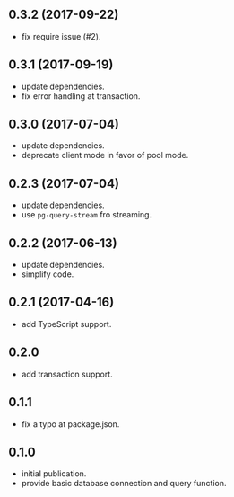 ## 0.3.2 (2017-09-22)

* fix require issue (#2).

## 0.3.1 (2017-09-19)

* update dependencies.
* fix error handling at transaction.

## 0.3.0 (2017-07-04)

* update dependencies.
* deprecate client mode in favor of pool mode.

## 0.2.3 (2017-07-04)

* update dependencies.
* use `pg-query-stream` fro streaming.

## 0.2.2 (2017-06-13)

* update dependencies.
* simplify code.

## 0.2.1 (2017-04-16)

* add TypeScript support.

## 0.2.0

* add transaction support.

## 0.1.1

* fix a typo at package.json.

## 0.1.0

* initial publication.
* provide basic database connection and query function.
